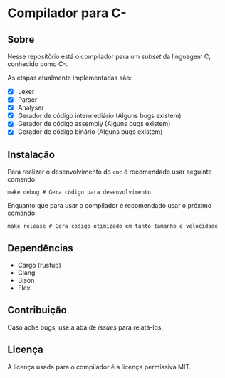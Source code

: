 # Compilador para C-

## Sobre

Nesse repositõrio está o compilador para um _subset_ da linguagem C, conhecido como C-.

As etapas atualmente implementadas são:

- [x] Lexer
- [x] Parser
- [x] Analyser
- [x] Gerador de código intermediário (Alguns bugs existem)
- [x] Gerador de cõdigo assembly (Alguns bugs existem)
- [x] Gerador de cõdigo binãrio (Alguns bugs existem)

## Instalação

Para realizar o desenvolvimento do `cmc` é recomendado usar seguinte comando:
```
make debug # Gera código para desenvolvimento
```

Enquanto que para usar o compilador é recomendado usar o próximo comando:
```
make release # Gera código otimizado em tanto tamanho e velocidade
```

## Dependências
- Cargo (rustup)
- Clang
- Bison
- Flex

## Contribuição

Caso ache bugs, use a aba de _issues_ para relatá-los.

## Licença

A licença usada para o compilador é a licença permissiva MIT. 
